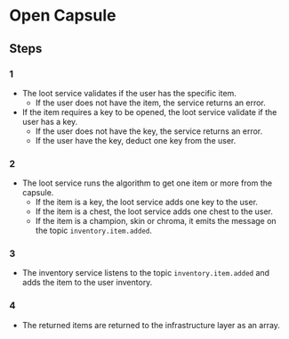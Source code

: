 # Open Capsule

## Steps

### 1
- The loot service validates if the user has the specific item.
  - If the user does not have the item, the service returns an error.
- If the item requires a key to be opened, the loot service validate if the user has a key.
  - If the user does not have the key, the service returns an error.
  - If the user have the key, deduct one key from the user.

### 2
- The loot service runs the algorithm to get one item or more from the capsule.
  - If the item is a key, the loot service adds one key to the user.
  - If the item is a chest, the loot service adds one chest to the user.
  - If the item is a champion, skin or chroma, it emits the message on the topic `inventory.item.added`.

### 3
- The inventory service listens to the topic `inventory.item.added` and adds the item to the user inventory.

### 4
- The returned items are returned to the infrastructure layer as an array.